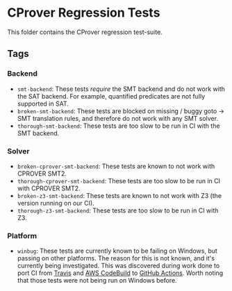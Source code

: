 # CProver Regression Tests

This folder contains the CProver regression test-suite.

## Tags

### Backend

- `smt-backend`:
  These tests _require_ the SMT backend and do not work with the SAT backend.
  For example, quantified predicates are not fully supported in SAT.
- `broken-smt-backend`:
  These tests are blocked on missing / buggy goto -> SMT translation rules,
  and therefore do not work with any SMT solver.
- `thorough-smt-backend`:
  These tests are too slow to be run in CI with the SMT backend.

### Solver

- `broken-cprover-smt-backend`:
  These tests are known to not work with CPROVER SMT2.
- `thorough-cprover-smt-backend`:
  These tests are too slow to be run in CI with CPROVER SMT2.
- `broken-z3-smt-backend`:
  These tests are known to not work with Z3 (the version running on our CI).
- `thorough-z3-smt-backend`:
  These tests are too slow to be run in CI with Z3.

### Platform

- `winbug`:
  These tests are currently known to be failing on Windows,
  but passing on other platforms.
  The reason for this is not known, and it's currently being investigated.
  This was discovered during work done to port CI from [Travis]
  and [AWS CodeBuild] to [GitHub Actions].
  Worth noting that those tests were not being run on Windows before.


[AWS CodeBuild]: https://aws.amazon.com/codebuild/
[GitHub Actions]: https://github.com/features/actions
[Travis]: https://travis-ci.com/
